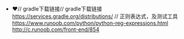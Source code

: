 - :hearts:// gradle下载链接// gradle下载链接
https://services.gradle.org/distributions/
// 正则表达式，及测试工具
https://www.runoob.com/python/python-reg-expressions.html
http://c.runoob.com/front-end/854

